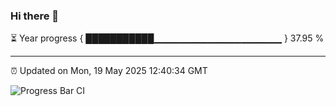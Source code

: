 ### Hi there 👋

⏳ Year progress { ███████████▁▁▁▁▁▁▁▁▁▁▁▁▁▁▁▁▁▁▁ } 37.95 %

---

⏰ Updated on Mon, 19 May 2025 12:40:34 GMT

![Progress Bar CI](https://github.com/liununu/liununu/workflows/Progress%20Bar%20CI/badge.svg)
